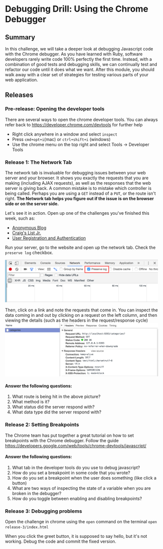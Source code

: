 # Debugging Drill: Using the Chrome Debugger

## Summary
In this challenge, we will take a deeper look at debugging Javascript code with the Chrome debugger. As you have learned with Ruby, software developers rarely write code 100% perfectly the first time. Instead, with a combination of good tests and debugging skills, we can continually test and refactor our code until it does what we want. After this module, you should walk away with a clear set of strategies for testing various parts of your web application.

## Releases

### Pre-release:  Opening the developer tools
There are several ways to open the chrome developer tools. You can always refer back to https://developer.chrome.com/devtools for further help

- Right click anywhere in a window and select `inspect`
- Press `cmd+opt+i`(mac) or `ctrl+shift+i` (windows)
- Use the chrome menu on the top right and select Tools -> Developer Tools


### Release 1: The Network Tab
The network tab is invaluable for debugging issues between your web server and your browser. It shows you exactly the requests that you are making (including AJAX requests), as well as the responses that the web server is giving back. A common mistake is to mistake which controller is being called. Perhaps you are using a `GET` instead of a `PUT`, or the route isn't right. **The Network tab helps you figure out if the issue is on the browser side or on the server side.**

Let's see it in action. Open up one of the challenges you've finished this week, such as:
- [Anonymous Blog](../../../../blog-1-anonymous-blog-challenge)
- [Craig's List Jr.](../../../../craigslist-jr-challenge)
- [User Registration and Authentication](../../../../user-registration-and-authentication-challenge)

Run your server, go to the website and open up the network tab. Check the `preserve log` checkbox.

![preserve log](resources/preserve_log.png "Preserve all logs")

Then, click on a link and note the requests that come in. You can inspect the data coming in and out by clicking on a request on the left column, and then viewing the details (such as the headers in the request/response cycle)
![headers](resources/headers.png "See the headers")

#### Answer the following questions:
1. What route is being hit in the above picture?
1. What method is it?
1. What status did the server respond with?
1. What data type did the server respond with?

### Release 2: Setting Breakpoints
The Chrome team has put together a great tutorial on how to set breakpoints with the Chrome debugger. Follow the guide https://developers.google.com/web/tools/chrome-devtools/javascript/

#### Answer the following questions:

1. What tab in the developer tools do you use to debug javascript?
1. How do you set a breakpoint in some code that you wrote?
1. How do you set a breakpoint when the user does something (like click a button)
1. What are two ways of inspecting the state of a variable when you are broken in the debugger?
1. How do you toggle between enabling and disabling breakpoints?

### Release 3: Debugging problems
Open the challenge in chrome using the `open` command on the terminal `open release-3/index.html`

When you click the greet button, it is supposed to say hello, but it's not working. Debug the code and commit the fixed version.
